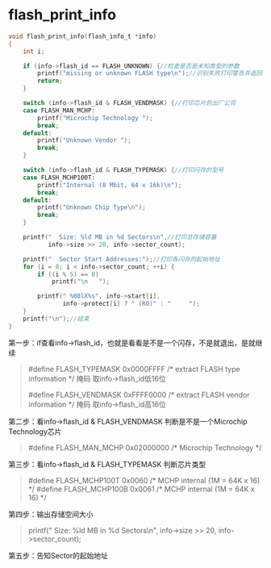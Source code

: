 # flash_print_info

```c
void flash_print_info(flash_info_t *info)
{
	int i;

	if (info->flash_id == FLASH_UNKNOWN) {//检查是否是未知类型的参数
		printf("missing or unknown FLASH type\n");//识别失败打印警告并返回
		return;
	}

	switch (info->flash_id & FLASH_VENDMASK) {//打印芯片的出厂公司
	case FLASH_MAN_MCHP:
		printf("Microchip Technology ");
		break;
	default:
		printf("Unknown Vendor ");
		break;
	}

	switch (info->flash_id & FLASH_TYPEMASK) {//打印闪存的型号
	case FLASH_MCHP100T:
		printf("Internal (8 Mbit, 64 x 16k)\n");
		break;
	default:
		printf("Unknown Chip Type\n");
		break;
	}

	printf("  Size: %ld MB in %d Sectors\n",//打印总存储容量
	       info->size >> 20, info->sector_count);

	printf("  Sector Start Addresses:");//打印各闪存的起始地址
	for (i = 0; i < info->sector_count; ++i) {
		if ((i % 5) == 0)
			printf("\n   ");

		printf(" %08lX%s", info->start[i],
		       info->protect[i] ? " (RO)" : "     ");
	}
	printf("\n");//结束
}
```

第一步：if查看info->flash_id，也就是看看是不是一个闪存，不是就退出，是就继续

> #define FLASH_TYPEMASK	0x0000FFFF	/* extract FLASH type	information	\*/
> 掩码 取info->flash_id低16位
>
> #define FLASH_VENDMASK	0xFFFF0000	/* extract FLASH vendor information	*/
> 掩码 取info->flash_id高16位

第二步：看info->flash_id & FLASH_VENDMASK 判断是不是一个Microchip Technology芯片

> #define FLASH_MAN_MCHP	0x02000000	/* Microchip Technology		*/

第三步：看info->flash_id & FLASH_TYPEMASK 判断芯片类型

> #define FLASH_MCHP100T	0x0060		/* MCHP internal (1M = 64K x 16) \*/
> #define FLASH_MCHP100B	0x0061		/* MCHP internal (1M = 64K x 16) */

第四步：输出存储空间大小

> printf("  Size: %ld MB in %d Sectors\n",
> 	info->size >> 20, info->sector_count);

第五步：告知Sector的起始地址